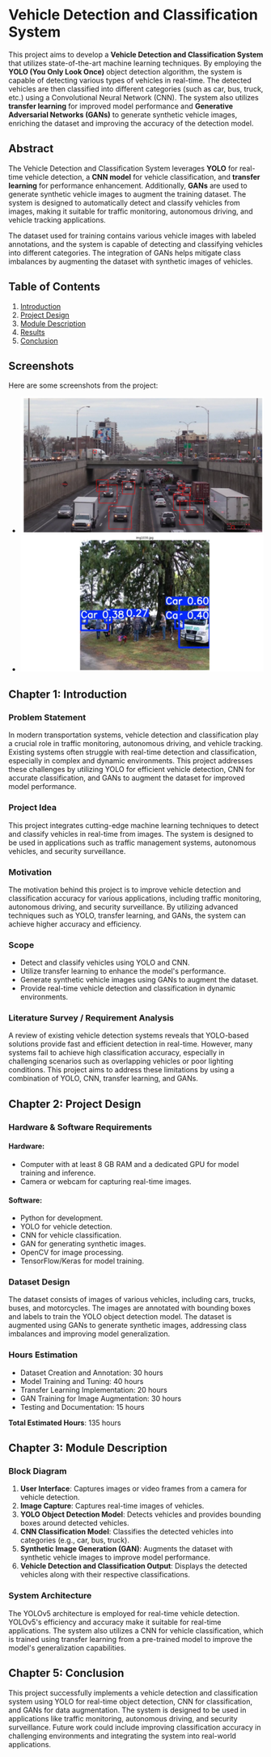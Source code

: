 # Vehicle Detection and Classification System

This project aims to develop a **Vehicle Detection and Classification System** that utilizes state-of-the-art machine learning techniques. By employing the **YOLO (You Only Look Once)** object detection algorithm, the system is capable of detecting various types of vehicles in real-time. The detected vehicles are then classified into different categories (such as car, bus, truck, etc.) using a Convolutional Neural Network (CNN). The system also utilizes **transfer learning** for improved model performance and **Generative Adversarial Networks (GANs)** to generate synthetic vehicle images, enriching the dataset and improving the accuracy of the detection model.

## Abstract

The Vehicle Detection and Classification System leverages **YOLO** for real-time vehicle detection, a **CNN model** for vehicle classification, and **transfer learning** for performance enhancement. Additionally, **GANs** are used to generate synthetic vehicle images to augment the training dataset. The system is designed to automatically detect and classify vehicles from images, making it suitable for traffic monitoring, autonomous driving, and vehicle tracking applications.

The dataset used for training contains various vehicle images with labeled annotations, and the system is capable of detecting and classifying vehicles into different categories. The integration of GANs helps mitigate class imbalances by augmenting the dataset with synthetic images of vehicles.

## Table of Contents

1. [Introduction](#introduction)
2. [Project Design](#project-design)
3. [Module Description](#module-description)
4. [Results](#results)
5. [Conclusion](#conclusion)

## Screenshots

Here are some screenshots from the project:

- ![Result 4](https://github.com/aditiaherr/Vehicle-Detection-and-Classification-System/blob/main/Results%202%20.png)
- ![Result 6](https://github.com/aditiaherr/Vehicle-Detection-and-Classification-System/blob/main/Results%20%20(1).png ) 

## Chapter 1: Introduction

### Problem Statement

In modern transportation systems, vehicle detection and classification play a crucial role in traffic monitoring, autonomous driving, and vehicle tracking. Existing systems often struggle with real-time detection and classification, especially in complex and dynamic environments. This project addresses these challenges by utilizing YOLO for efficient vehicle detection, CNN for accurate classification, and GANs to augment the dataset for improved model performance.

### Project Idea

This project integrates cutting-edge machine learning techniques to detect and classify vehicles in real-time from images. The system is designed to be used in applications such as traffic management systems, autonomous vehicles, and security surveillance.

### Motivation

The motivation behind this project is to improve vehicle detection and classification accuracy for various applications, including traffic monitoring, autonomous driving, and security surveillance. By utilizing advanced techniques such as YOLO, transfer learning, and GANs, the system can achieve higher accuracy and efficiency.

### Scope

- Detect and classify vehicles using YOLO and CNN.
- Utilize transfer learning to enhance the model's performance.
- Generate synthetic vehicle images using GANs to augment the dataset.
- Provide real-time vehicle detection and classification in dynamic environments.

### Literature Survey / Requirement Analysis

A review of existing vehicle detection systems reveals that YOLO-based solutions provide fast and efficient detection in real-time. However, many systems fail to achieve high classification accuracy, especially in challenging scenarios such as overlapping vehicles or poor lighting conditions. This project aims to address these limitations by using a combination of YOLO, CNN, transfer learning, and GANs.

## Chapter 2: Project Design

### Hardware & Software Requirements

#### Hardware:
- Computer with at least 8 GB RAM and a dedicated GPU for model training and inference.
- Camera or webcam for capturing real-time images.

#### Software:
- Python for development.
- YOLO for vehicle detection.
- CNN for vehicle classification.
- GAN for generating synthetic images.
- OpenCV for image processing.
- TensorFlow/Keras for model training.

### Dataset Design

The dataset consists of images of various vehicles, including cars, trucks, buses, and motorcycles. The images are annotated with bounding boxes and labels to train the YOLO object detection model. The dataset is augmented using GANs to generate synthetic images, addressing class imbalances and improving model generalization.

### Hours Estimation

- Dataset Creation and Annotation: 30 hours
- Model Training and Tuning: 40 hours
- Transfer Learning Implementation: 20 hours
- GAN Training for Image Augmentation: 30 hours
- Testing and Documentation: 15 hours

**Total Estimated Hours**: 135 hours

## Chapter 3: Module Description

### Block Diagram

1. **User Interface**: Captures images or video frames from a camera for vehicle detection.
2. **Image Capture**: Captures real-time images of vehicles.
3. **YOLO Object Detection Model**: Detects vehicles and provides bounding boxes around detected vehicles.
4. **CNN Classification Model**: Classifies the detected vehicles into categories (e.g., car, bus, truck).
5. **Synthetic Image Generation (GAN)**: Augments the dataset with synthetic vehicle images to improve model performance.
6. **Vehicle Detection and Classification Output**: Displays the detected vehicles along with their respective classifications.

### System Architecture

The YOLOv5 architecture is employed for real-time vehicle detection. YOLOv5's efficiency and accuracy make it suitable for real-time applications. The system also utilizes a CNN for vehicle classification, which is trained using transfer learning from a pre-trained model to improve the model's generalization capabilities.



## Chapter 5: Conclusion

This project successfully implements a vehicle detection and classification system using YOLO for real-time object detection, CNN for classification, and GANs for data augmentation. The system is designed to be used in applications like traffic monitoring, autonomous driving, and security surveillance. Future work could include improving classification accuracy in challenging environments and integrating the system into real-world applications.
